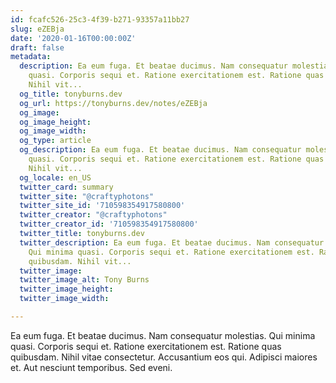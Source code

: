 ```yaml
---
id: fcafc526-25c3-4f39-b271-93357a11bb27
slug: eZEBja
date: '2020-01-16T00:00:00Z'
draft: false
metadata:
  description: Ea eum fuga. Et beatae ducimus. Nam consequatur molestias. Qui minima
    quasi. Corporis sequi et. Ratione exercitationem est. Ratione quas quibusdam.
    Nihil vit...
  og_title: tonyburns.dev
  og_url: https://tonyburns.dev/notes/eZEBja
  og_image: 
  og_image_height: 
  og_image_width: 
  og_type: article
  og_description: Ea eum fuga. Et beatae ducimus. Nam consequatur molestias. Qui minima
    quasi. Corporis sequi et. Ratione exercitationem est. Ratione quas quibusdam.
    Nihil vit...
  og_locale: en_US
  twitter_card: summary
  twitter_site: "@craftyphotons"
  twitter_site_id: '710598354917580800'
  twitter_creator: "@craftyphotons"
  twitter_creator_id: '710598354917580800'
  twitter_title: tonyburns.dev
  twitter_description: Ea eum fuga. Et beatae ducimus. Nam consequatur molestias.
    Qui minima quasi. Corporis sequi et. Ratione exercitationem est. Ratione quas
    quibusdam. Nihil vit...
  twitter_image: 
  twitter_image_alt: Tony Burns
  twitter_image_height: 
  twitter_image_width: 

---
```


Ea eum fuga. Et beatae ducimus. Nam consequatur molestias. Qui minima quasi. Corporis sequi et. Ratione exercitationem est. Ratione quas quibusdam. Nihil vitae consectetur. Accusantium eos qui. Adipisci maiores et. Aut nesciunt temporibus. Sed eveni.
